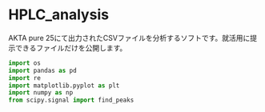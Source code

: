 # HPLC_analysis
AKTA pure 25にて出力されたCSVファイルを分析するソフトです。就活用に提示できるファイルだけを公開します。
```python
import os
import pandas as pd
import re
import matplotlib.pyplot as plt
import numpy as np
from scipy.signal import find_peaks
```
